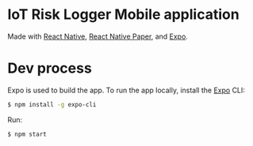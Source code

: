 # IoT Risk Logger Mobile application

Made with [React Native](https://reactnative.dev/), [React Native Paper](https://callstack.github.io/react-native-paper/), and [Expo](https://expo.io/).

# Dev process

Expo is used to build the app. To run the app locally, install the [Expo](https://expo.io/) CLI:

```bash
$ npm install -g expo-cli
```

Run:
```bash
$ npm start
```
